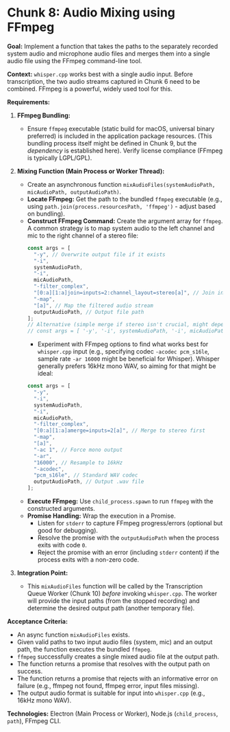 # Chunk 8: Audio Mixing using FFmpeg

**Goal:** Implement a function that takes the paths to the separately recorded system audio and microphone audio files and merges them into a single audio file using the FFmpeg command-line tool.

**Context:** `whisper.cpp` works best with a single audio input. Before transcription, the two audio streams captured in Chunk 6 need to be combined. FFmpeg is a powerful, widely used tool for this.

**Requirements:**

1.  **FFmpeg Bundling:**

    - Ensure `ffmpeg` executable (static build for macOS, universal binary preferred) is included in the application package resources. (This bundling process itself might be defined in Chunk 9, but the _dependency_ is established here). Verify license compliance (FFmpeg is typically LGPL/GPL).

2.  **Mixing Function (Main Process or Worker Thread):**

    - Create an asynchronous function `mixAudioFiles(systemAudioPath, micAudioPath, outputAudioPath)`.
    - **Locate FFmpeg:** Get the path to the bundled `ffmpeg` executable (e.g., using `path.join(process.resourcesPath, 'ffmpeg')` - adjust based on bundling).
    - **Construct FFmpeg Command:** Create the argument array for `ffmpeg`. A common strategy is to map system audio to the left channel and mic to the right channel of a stereo file:
      ```TypeScript
      const args = [
        "-y", // Overwrite output file if it exists
        "-i",
        systemAudioPath,
        "-i",
        micAudioPath,
        "-filter_complex",
        "[0:a][1:a]join=inputs=2:channel_layout=stereo[a]", // Join inputs into stereo
        "-map",
        "[a]", // Map the filtered audio stream
        outputAudioPath, // Output file path
      ];
      // Alternative (simple merge if stereo isn't crucial, might depend on source formats):
      // const args = [ '-y', '-i', systemAudioPath, '-i', micAudioPath, '-filter_complex', '[0:a][1:a]amerge=inputs=2[a]', '-map', '[a]', outputAudioPath ];
      ```
      - Experiment with FFmpeg options to find what works best for `whisper.cpp` input (e.g., specifying codec `-acodec pcm_s16le`, sample rate `-ar 16000` might be beneficial for Whisper). Whisper generally prefers 16kHz mono WAV, so aiming for that might be ideal:
      ```TypeScript
      const args = [
        "-y",
        "-i",
        systemAudioPath,
        "-i",
        micAudioPath,
        "-filter_complex",
        "[0:a][1:a]amerge=inputs=2[a]", // Merge to stereo first
        "-map",
        "[a]",
        "-ac 1", // Force mono output
        "-ar",
        "16000", // Resample to 16kHz
        "-acodec",
        "pcm_s16le", // Standard WAV codec
        outputAudioPath, // Output .wav file
      ];
      ```
    - **Execute FFmpeg:** Use `child_process.spawn` to run `ffmpeg` with the constructed arguments.
    - **Promise Handling:** Wrap the execution in a Promise.
      - Listen for `stderr` to capture FFmpeg progress/errors (optional but good for debugging).
      - Resolve the promise with the `outputAudioPath` when the process exits with code `0`.
      - Reject the promise with an error (including `stderr` content) if the process exits with a non-zero code.

3.  **Integration Point:**
    - This `mixAudioFiles` function will be called by the Transcription Queue Worker (Chunk 10) _before_ invoking `whisper.cpp`. The worker will provide the input paths (from the stopped recording) and determine the desired output path (another temporary file).

**Acceptance Criteria:**

- An async function `mixAudioFiles` exists.
- Given valid paths to two input audio files (system, mic) and an output path, the function executes the bundled `ffmpeg`.
- `ffmpeg` successfully creates a single mixed audio file at the output path.
- The function returns a promise that resolves with the output path on success.
- The function returns a promise that rejects with an informative error on failure (e.g., ffmpeg not found, ffmpeg error, input files missing).
- The output audio format is suitable for input into `whisper.cpp` (e.g., 16kHz mono WAV).

**Technologies:** Electron (Main Process or Worker), Node.js (`child_process`, `path`), FFmpeg CLI.
